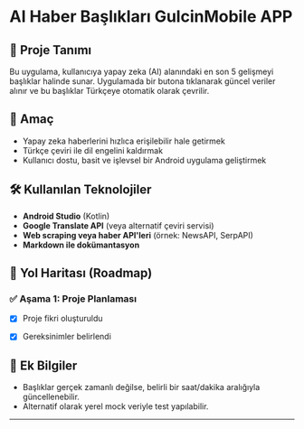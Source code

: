 # AI Haber Başlıkları GulcinMobile APP

## 📱 Proje Tanımı

Bu uygulama, kullanıcıya yapay zeka (AI) alanındaki en son 5 gelişmeyi başlıklar halinde sunar. Uygulamada bir butona tıklanarak güncel veriler alınır ve bu başlıklar Türkçeye otomatik olarak çevrilir.

## 🎯 Amaç

- Yapay zeka haberlerini hızlıca erişilebilir hale getirmek  
- Türkçe çeviri ile dil engelini kaldırmak  
- Kullanıcı dostu, basit ve işlevsel bir Android uygulama geliştirmek  

## 🛠️ Kullanılan Teknolojiler

- **Android Studio** (Kotlin)
- **Google Translate API** (veya alternatif çeviri servisi)
- **Web scraping veya haber API'leri** (örnek: NewsAPI, SerpAPI)
- **Markdown ile dokümantasyon**

## 🧭 Yol Haritası (Roadmap)

### ✅ Aşama 1: Proje Planlaması
- [x] Proje fikri oluşturuldu
- [x] Gereksinimler belirlendi






## 📌 Ek Bilgiler
- Başlıklar gerçek zamanlı değilse, belirli bir saat/dakika aralığıyla güncellenebilir.
- Alternatif olarak yerel mock veriyle test yapılabilir.

---


